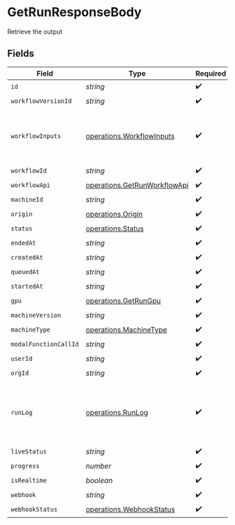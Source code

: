 # GetRunResponseBody

Retrieve the output


## Fields

| Field                                                                                 | Type                                                                                  | Required                                                                              | Description                                                                           | Example                                                                               |
| ------------------------------------------------------------------------------------- | ------------------------------------------------------------------------------------- | ------------------------------------------------------------------------------------- | ------------------------------------------------------------------------------------- | ------------------------------------------------------------------------------------- |
| `id`                                                                                  | *string*                                                                              | :heavy_check_mark:                                                                    | N/A                                                                                   |                                                                                       |
| `workflowVersionId`                                                                   | *string*                                                                              | :heavy_check_mark:                                                                    | N/A                                                                                   |                                                                                       |
| `workflowInputs`                                                                      | [operations.WorkflowInputs](../../models/operations/workflowinputs.md)                | :heavy_check_mark:                                                                    | N/A                                                                                   | {<br/>"input_text": "some external text input",<br/>"input_image": "https://somestatic.png"<br/>} |
| `workflowId`                                                                          | *string*                                                                              | :heavy_check_mark:                                                                    | N/A                                                                                   |                                                                                       |
| `workflowApi`                                                                         | [operations.GetRunWorkflowApi](../../models/operations/getrunworkflowapi.md)          | :heavy_check_mark:                                                                    | N/A                                                                                   | {}                                                                                    |
| `machineId`                                                                           | *string*                                                                              | :heavy_check_mark:                                                                    | N/A                                                                                   |                                                                                       |
| `origin`                                                                              | [operations.Origin](../../models/operations/origin.md)                                | :heavy_check_mark:                                                                    | N/A                                                                                   |                                                                                       |
| `status`                                                                              | [operations.Status](../../models/operations/status.md)                                | :heavy_check_mark:                                                                    | N/A                                                                                   |                                                                                       |
| `endedAt`                                                                             | *string*                                                                              | :heavy_check_mark:                                                                    | N/A                                                                                   |                                                                                       |
| `createdAt`                                                                           | *string*                                                                              | :heavy_check_mark:                                                                    | N/A                                                                                   |                                                                                       |
| `queuedAt`                                                                            | *string*                                                                              | :heavy_check_mark:                                                                    | N/A                                                                                   |                                                                                       |
| `startedAt`                                                                           | *string*                                                                              | :heavy_check_mark:                                                                    | N/A                                                                                   |                                                                                       |
| `gpu`                                                                                 | [operations.GetRunGpu](../../models/operations/getrungpu.md)                          | :heavy_check_mark:                                                                    | N/A                                                                                   |                                                                                       |
| `machineVersion`                                                                      | *string*                                                                              | :heavy_check_mark:                                                                    | N/A                                                                                   |                                                                                       |
| `machineType`                                                                         | [operations.MachineType](../../models/operations/machinetype.md)                      | :heavy_check_mark:                                                                    | N/A                                                                                   |                                                                                       |
| `modalFunctionCallId`                                                                 | *string*                                                                              | :heavy_check_mark:                                                                    | N/A                                                                                   |                                                                                       |
| `userId`                                                                              | *string*                                                                              | :heavy_check_mark:                                                                    | N/A                                                                                   |                                                                                       |
| `orgId`                                                                               | *string*                                                                              | :heavy_check_mark:                                                                    | N/A                                                                                   |                                                                                       |
| `runLog`                                                                              | [operations.RunLog](../../models/operations/runlog.md)                                | :heavy_check_mark:                                                                    | N/A                                                                                   | [<br/>{<br/>"logs": "some logs",<br/>"timestamp": 1706631877.3831277<br/>}<br/>]      |
| `liveStatus`                                                                          | *string*                                                                              | :heavy_check_mark:                                                                    | N/A                                                                                   |                                                                                       |
| `progress`                                                                            | *number*                                                                              | :heavy_check_mark:                                                                    | N/A                                                                                   |                                                                                       |
| `isRealtime`                                                                          | *boolean*                                                                             | :heavy_check_mark:                                                                    | N/A                                                                                   |                                                                                       |
| `webhook`                                                                             | *string*                                                                              | :heavy_check_mark:                                                                    | N/A                                                                                   |                                                                                       |
| `webhookStatus`                                                                       | [operations.WebhookStatus](../../models/operations/webhookstatus.md)                  | :heavy_check_mark:                                                                    | N/A                                                                                   |                                                                                       |